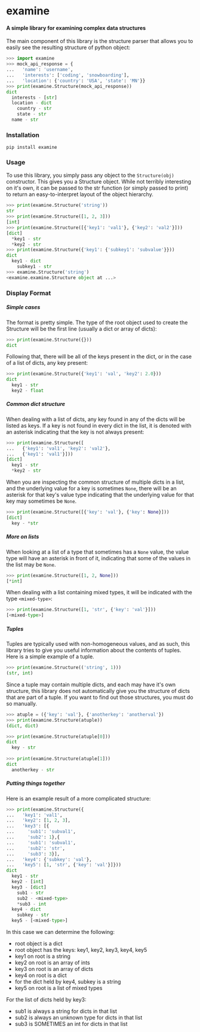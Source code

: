# examine
#### A simple library for examining complex data structures

The main component of this library is the structure parser that allows you to easily see the resulting structure of python object:
```python
>>> import examine
>>> mock_api_response = {
...   'name': 'username',
...   'interests': ['coding', 'snowboarding'],
...   'location': {'country': 'USA', 'state': 'MN'}}
>>> print(examine.Structure(mock_api_response))
dict
  interests - [str]
  location - dict
    country - str
    state - str
  name - str
```

### Installation
```pip install examine```

### Usage
To use this library, you simply pass any object to the `Structure(obj)` constructor. This gives you a Structure object. While not terribly interesting on it's own, it can be passed to the str function (or simply passed to print) to return an easy-to-interpret layout of the object hierarchy.
```python
>>> print(examine.Structure('string'))
str
>>> print(examine.Structure([1, 2, 3]))
[int]
>>> print(examine.Structure([{'key1': 'val1'}, {'key2': 'val2'}]))
[dict]
  *key1 - str
  *key2 - str
>>> print(examine.Structure({'key1': {'subkey1': 'subvalue'}}))
dict
  key1 - dict
    subkey1 - str
>>> examine.Structure('string')
<examine.examine.Structure object at ...>
```

### Display Format
##### Simple cases
The format is pretty simple. The type of the root object used to create the Structure will be the first line (usually a dict or array of dicts):
```python
>>> print(examine.Structure({}))
dict
```
Following that, there will be all of the keys present in the dict, or in the case of a list of dicts, any key present:
```python
>>> print(examine.Structure({'key1': 'val', 'key2': 2.0}))
dict
  key1 - str
  key2 - float
```
##### Common dict structure
When dealing with a list of dicts, any key found in any of the dicts will be listed as keys. If a key is not found in every dict in the list, it is denoted with an asterisk indicating that the key is not always present:
```python
>>> print(examine.Structure([
...   {'key1': 'val1', 'key2': 'val2'},
...   {'key1': 'val1'}]))
[dict]
  key1 - str
  *key2 - str
```
When you are inspecting the common structure of multiple dicts in a list, and the underlying value for a key is sometimes `None`, there will be an asterisk for that key's value type indicating that the underlying value for that key may sometimes be `None`.
```python
>>> print(examine.Structure([{'key': 'val'}, {'key': None}]))
[dict]
  key - *str
```
##### More on lists
When looking at a list of a type that sometimes has a `None` value, the value type will have an asterisk in front of it, indicating that some of the values in the list may be `None`.
```python
>>> print(examine.Structure([1, 2, None]))
[*int]
```
When dealing with a list containing mixed types, it will be indicated with the type `<mixed-type>`:
```python
>>> print(examine.Structure([1, 'str', {'key': 'val'}]))
[<mixed-type>]
```
##### Tuples
Tuples are typically used with non-homogeneous values, and as such, this library tries to give you useful information about the contents of tuples. Here is a simple example of a tuple.
```python
>>> print(examine.Structure(('string', 1)))
(str, int)
```
Since a tuple may contain multiple dicts, and each may have it's own structure, this library does not automatically give you the structure of dicts that are part of a tuple. If you want to find out those structures, you must do so manually.
```python
>>> atuple = ({'key': 'val'}, {'anotherkey': 'anotherval'})
>>> print(examine.Structure(atuple))
(dict, dict)

>>> print(examine.Structure(atuple[0]))
dict
  key - str
  
>>> print(examine.Structure(atuple[1]))
dict
  anotherkey - str
```
##### Putting things together
Here is an example result of a more complicated structure:
```python
>>> print(examine.Structure({
...   'key1': 'val1',
...   'key2': [1, 2, 3],
...   'key3': [{
...     'sub1': 'subval1',
...     'sub2': 1},{
...     'sub1': 'subval1',
...     'sub2': 'str',
...     'sub3': 3}],
...   'key4': {'subkey': 'val'},
...   'key5': [1, 'str', {'key': 'val'}]}))
dict
  key1 - str
  key2 - [int]
  key3 - [dict]
    sub1 - str
    sub2 - <mixed-type>
    *sub3 - int
  key4 - dict
    subkey - str
  key5 - [<mixed-type>]
```
In this case we can determine the following:
- root object is a dict
- root object has the keys: key1, key2, key3, key4, key5
- key1 on root is a string
- key2 on root is an array of ints
- key3 on root is an array of dicts
- key4 on root is a dict
- for the dict held by key4, subkey is a string
- key5 on root is a list of mixed types

For the list of dicts held by key3:
- sub1 is always a string for dicts in that list
- sub2 is always an unknown type for dicts in that list
- sub3 is SOMETIMES an int for dicts in that list
